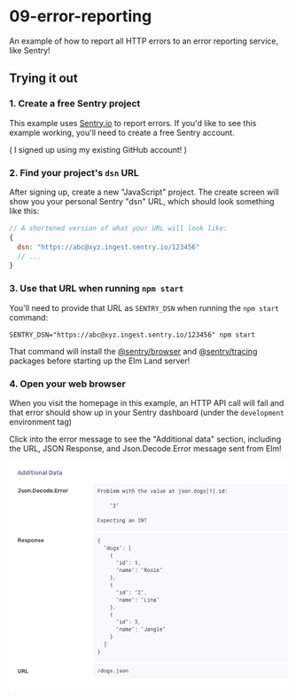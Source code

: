 # 09-error-reporting

An example of how to report all HTTP errors to an error reporting service, like Sentry!

## Trying it out

### 1. Create a free Sentry project

This example uses [Sentry.io](https://sentry.io) to report errors. If you'd like to see this example working, you'll need to create a free Sentry account.

( I signed up using my existing GitHub account! )


### 2. Find your project's `dsn` URL
After signing up, create a new "JavaScript" project. The create screen will show you your personal Sentry "dsn" URL, which should look something like this:

```js
// A shortened version of what your URL will look like:
{
  dsn: "https://abc@xyz.ingest.sentry.io/123456"
  // ...
}
```

### 3. Use that URL when running `npm start`

You'll need to provide that URL as `SENTRY_DSN` when running the `npm start` command:

```
SENTRY_DSN="https://abc@xyz.ingest.sentry.io/123456" npm start
```

That command will install the [@sentry/browser](https://www.npmjs.com/package/@sentry/browser) and [@sentry/tracing](https://www.npmjs.com/package/@sentry/tracing) packages before starting up the Elm Land server!

### 4. Open your web browser

When you visit the homepage in this example, an HTTP API call will fail and that error should show up in your Sentry dashboard (under the `development` environment tag)

Click into the error message to see the "Additional data" section, including the URL, JSON Response, and Json.Decode.Error message sent from Elm!

![A screenshot of Sentry's "Additional data" section, showing that the JSON payload and specific error have been reported successfully.](./sentry-error-details.jpg)